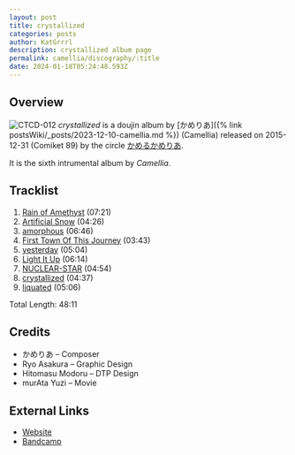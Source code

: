 ```yaml
---
layout: post
title: crystallized
categories: posts
author: KatGrrrl
description: crystallized album page
permalink: camellia/discography/:title
date: 2024-01-18T05:24:48.593Z
---
```


## Overview

![CTCD-012](/assets/images/camellia/albums/CTCD-012.jpg)
*crystallized* is a doujin album by [かめりあ]({% link postsWiki/_posts/2023-12-10-camellia.md %}) (Camellia) released on 2015-12-31 (Comiket 89) by the circle [かめるかめりあ](#).

It is the sixth intrumental album by *Camellia*.

## Tracklist

1. [Rain of Amethyst](<https://open.spotify.com/track/15ktwi9QE0nz7r1yuWfbzO?si=670e0fbfa9014056>) (07:21)
2. [Artificial Snow](<https://open.spotify.com/track/3Dh4y8wlUy2g58KkcOe19A?si=b55ac73c395e4bf0>) (04:26)
3. [amorphous](<https://open.spotify.com/track/2M3lIJmuHqwq4ePm3G9mo1?si=6c274cd916a34423>) (06:46)
4. [First Town Of This Journey](<https://open.spotify.com/track/10B0XidWqJbw3JaYtgGyTH?si=b98621ec1c384eca>) (03:43)
5. [yesterday](<https://open.spotify.com/track/2MuVmb0UZSGUGk6YYBC7j9?si=8251818c92bd4250>) (05:04)
6. [Light It Up](<https://open.spotify.com/track/3MA7N8ALJzg4I696jxdk8d?si=f886af8efab44acb>) (06:14)
7. [NUCLEAR-STAR](<https://open.spotify.com/track/3lQlRUeljgJac0Isebb5Ug?si=2bc77e7bb21c4d0a>) (04:54)
8. [crystallized](<https://open.spotify.com/track/6HBznW6Doe0w8WBazMavO5?si=d0eb1b6ad30c40c5>) (04:37)
9. [liquated](<https://open.spotify.com/track/5otx5srMTfHzpUJ7lv5WWo?si=22cf7fda2b944407>) (05:06)

Total Length: 48:11

## Credits

* かめりあ – Composer
* Ryo Asakura – Graphic Design
* Hitomasu Modoru – DTP Design
* murAta Yuzi – Movie

## External Links

* [Website](https://cametek.jp/crystallized/)
* [Bandcamp](https://cametek.bandcamp.com/album/crystallized)
